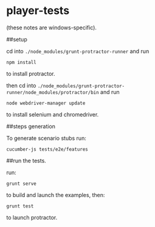 # player-tests

(these notes are windows-specific).


##setup

cd into `./node_modules/grunt-protractor-runner` and run

`npm install`

to install protractor.

then cd into `./node_modules/grunt-protractor-runner/node_modules/protractor/bin` and run

`node webdriver-manager update`

to install selenium and chromedriver.


##steps generation

To generate scenario stubs run:

`cucumber-js tests/e2e/features`


##run the tests.

run:

`grunt serve`

to build and launch the examples, then:

`grunt test`

to launch protractor.